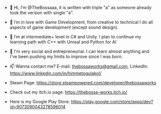 - 👋 Hi, I’m @TheBossaaa, it is written with triple "a" as someone already took the version with single "a".
- 👀 I’m in love with Game Development, from creative to technical I do all aspects of game development (except sound design).
- 🌱 I’m at intermediate+ level in C# and Unity. I plan to continue my learning path with C++ with Unreal and Python for AI
- 💞️ I'm very social and entrepreneurial. I can learn almost anything and I've been pushing my limits to improve since I was born.
- 📫 Wanna contact me? E-mail: thebossaworks@gmail.com, LinkedIn: https://www.linkedin.com/in/himmetogulakol/

- Steam Page: https://store.steampowered.com/developer/thebossaworks
- Check out my itch.io page: https://thebossa-works.itch.io/
- Here is my Google Play Store: https://play.google.com/store/apps/dev?id=9073090043278596014


<!---
TheBossaaa/TheBossaaa is a ✨ special ✨ repository because its `README.md` (this file) appears on your GitHub profile.
You can click the Preview link to take a look at your changes.
--->
